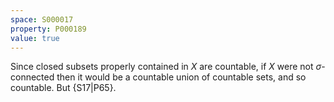 ```yaml
---
space: S000017
property: P000189
value: true
---
```


Since closed subsets properly contained in $X$ are countable, if $X$ were not $\sigma$-connected then it would be a countable union of countable sets, and so countable. But {S17|P65}.
